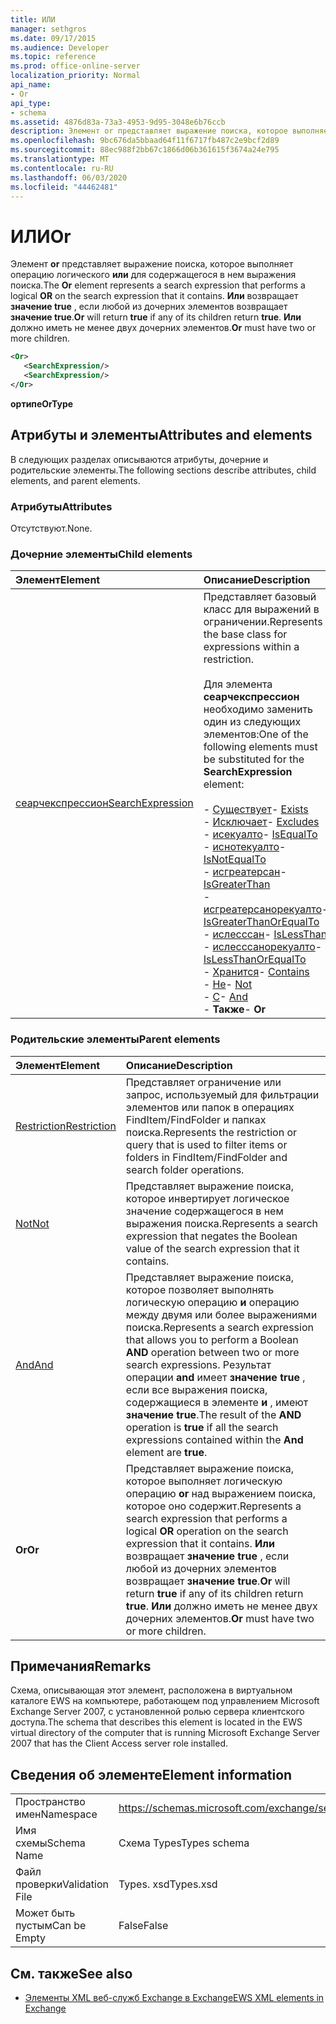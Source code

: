 ```yaml
---
title: ИЛИ
manager: sethgros
ms.date: 09/17/2015
ms.audience: Developer
ms.topic: reference
ms.prod: office-online-server
localization_priority: Normal
api_name:
- Or
api_type:
- schema
ms.assetid: 4876d83a-73a3-4953-9d95-3048e6b76ccb
description: Элемент or представляет выражение поиска, которое выполняет операцию логического или для содержащегося в нем выражения поиска. Или возвращает значение true, если любой из дочерних элементов возвращает значение true. Или должно иметь не менее двух дочерних элементов.
ms.openlocfilehash: 9bc676da5bbaad64f11f6717fb487c2e9bcf2d89
ms.sourcegitcommit: 88ec988f2bb67c1866d06b361615f3674a24e795
ms.translationtype: MT
ms.contentlocale: ru-RU
ms.lasthandoff: 06/03/2020
ms.locfileid: "44462481"
---
```

# <a name="or"></a><span data-ttu-id="934d9-105">ИЛИ</span><span class="sxs-lookup"><span data-stu-id="934d9-105">Or</span></span>

<span data-ttu-id="934d9-106">Элемент **or** представляет выражение поиска, которое выполняет операцию логического **или** для содержащегося в нем выражения поиска.</span><span class="sxs-lookup"><span data-stu-id="934d9-106">The **Or** element represents a search expression that performs a logical **OR** on the search expression that it contains.</span></span> <span data-ttu-id="934d9-107">**Или** возвращает **значение true** , если любой из дочерних элементов возвращает **значение true**.</span><span class="sxs-lookup"><span data-stu-id="934d9-107">**Or** will return **true** if any of its children return **true**.</span></span> <span data-ttu-id="934d9-108">**Или** должно иметь не менее двух дочерних элементов.</span><span class="sxs-lookup"><span data-stu-id="934d9-108">**Or** must have two or more children.</span></span> 
  
```xml
<Or>
   <SearchExpression/>
   <SearchExpression/>
</Or>
```

 <span data-ttu-id="934d9-109">**ортипе**</span><span class="sxs-lookup"><span data-stu-id="934d9-109">**OrType**</span></span>
## <a name="attributes-and-elements"></a><span data-ttu-id="934d9-110">Атрибуты и элементы</span><span class="sxs-lookup"><span data-stu-id="934d9-110">Attributes and elements</span></span>

<span data-ttu-id="934d9-111">В следующих разделах описываются атрибуты, дочерние и родительские элементы.</span><span class="sxs-lookup"><span data-stu-id="934d9-111">The following sections describe attributes, child elements, and parent elements.</span></span>
  
### <a name="attributes"></a><span data-ttu-id="934d9-112">Атрибуты</span><span class="sxs-lookup"><span data-stu-id="934d9-112">Attributes</span></span>

<span data-ttu-id="934d9-113">Отсутствуют.</span><span class="sxs-lookup"><span data-stu-id="934d9-113">None.</span></span>
  
### <a name="child-elements"></a><span data-ttu-id="934d9-114">Дочерние элементы</span><span class="sxs-lookup"><span data-stu-id="934d9-114">Child elements</span></span>

|<span data-ttu-id="934d9-115">**Элемент**</span><span class="sxs-lookup"><span data-stu-id="934d9-115">**Element**</span></span>|<span data-ttu-id="934d9-116">**Описание**</span><span class="sxs-lookup"><span data-stu-id="934d9-116">**Description**</span></span>|
|:-----|:-----|
|[<span data-ttu-id="934d9-117">сеарчекспрессион</span><span class="sxs-lookup"><span data-stu-id="934d9-117">SearchExpression</span></span>](searchexpression.md) <br/> | <span data-ttu-id="934d9-118">Представляет базовый класс для выражений в ограничении.</span><span class="sxs-lookup"><span data-stu-id="934d9-118">Represents the base class for expressions within a restriction.</span></span> <br/><br/><span data-ttu-id="934d9-119">Для элемента **сеарчекспрессион** необходимо заменить один из следующих элементов:</span><span class="sxs-lookup"><span data-stu-id="934d9-119">One of the following elements must be substituted for the **SearchExpression** element:</span></span> <br/> <br/><span data-ttu-id="934d9-120">- [Существует](exists.md)</span><span class="sxs-lookup"><span data-stu-id="934d9-120">- [Exists](exists.md)</span></span> <br/><span data-ttu-id="934d9-121">- [Исключает](excludes.md)</span><span class="sxs-lookup"><span data-stu-id="934d9-121">- [Excludes](excludes.md)</span></span> <br/><span data-ttu-id="934d9-122">- [исекуалто](isequalto.md)</span><span class="sxs-lookup"><span data-stu-id="934d9-122">- [IsEqualTo](isequalto.md)</span></span> <br/><span data-ttu-id="934d9-123">- [иснотекуалто](isnotequalto.md)</span><span class="sxs-lookup"><span data-stu-id="934d9-123">- [IsNotEqualTo](isnotequalto.md)</span></span> <br/><span data-ttu-id="934d9-124">- [исгреатерсан](isgreaterthan.md)</span><span class="sxs-lookup"><span data-stu-id="934d9-124">- [IsGreaterThan](isgreaterthan.md)</span></span> <br/><span data-ttu-id="934d9-125">- [исгреатерсанорекуалто](isgreaterthanorequalto.md)</span><span class="sxs-lookup"><span data-stu-id="934d9-125">- [IsGreaterThanOrEqualTo](isgreaterthanorequalto.md)</span></span> <br/><span data-ttu-id="934d9-126">- [ислесссан](islessthan.md)</span><span class="sxs-lookup"><span data-stu-id="934d9-126">- [IsLessThan](islessthan.md)</span></span> <br/><span data-ttu-id="934d9-127">- [ислесссанорекуалто](islessthanorequalto.md)</span><span class="sxs-lookup"><span data-stu-id="934d9-127">- [IsLessThanOrEqualTo](islessthanorequalto.md)</span></span> <br/><span data-ttu-id="934d9-128">- [Хранится](contains.md)</span><span class="sxs-lookup"><span data-stu-id="934d9-128">- [Contains](contains.md)</span></span> <br/><span data-ttu-id="934d9-129">- [Не](not.md)</span><span class="sxs-lookup"><span data-stu-id="934d9-129">- [Not](not.md)</span></span> <br/><span data-ttu-id="934d9-130">- [С](and.md)</span><span class="sxs-lookup"><span data-stu-id="934d9-130">- [And](and.md)</span></span> <br/><span data-ttu-id="934d9-131">- **Также**</span><span class="sxs-lookup"><span data-stu-id="934d9-131">- **Or**</span></span> <br/> |
   
### <a name="parent-elements"></a><span data-ttu-id="934d9-132">Родительские элементы</span><span class="sxs-lookup"><span data-stu-id="934d9-132">Parent elements</span></span>

|<span data-ttu-id="934d9-133">**Элемент**</span><span class="sxs-lookup"><span data-stu-id="934d9-133">**Element**</span></span>|<span data-ttu-id="934d9-134">**Описание**</span><span class="sxs-lookup"><span data-stu-id="934d9-134">**Description**</span></span>|
|:-----|:-----|
|[<span data-ttu-id="934d9-135">Restriction</span><span class="sxs-lookup"><span data-stu-id="934d9-135">Restriction</span></span>](restriction.md) <br/> |<span data-ttu-id="934d9-136">Представляет ограничение или запрос, используемый для фильтрации элементов или папок в операциях FindItem/FindFolder и папках поиска.</span><span class="sxs-lookup"><span data-stu-id="934d9-136">Represents the restriction or query that is used to filter items or folders in FindItem/FindFolder and search folder operations.</span></span>  <br/> |
|[<span data-ttu-id="934d9-137">Not</span><span class="sxs-lookup"><span data-stu-id="934d9-137">Not</span></span>](not.md) <br/> |<span data-ttu-id="934d9-138">Представляет выражение поиска, которое инвертирует логическое значение содержащегося в нем выражения поиска.</span><span class="sxs-lookup"><span data-stu-id="934d9-138">Represents a search expression that negates the Boolean value of the search expression that it contains.</span></span>  <br/> |
|[<span data-ttu-id="934d9-139">And</span><span class="sxs-lookup"><span data-stu-id="934d9-139">And</span></span>](and.md) <br/> |<span data-ttu-id="934d9-140">Представляет выражение поиска, которое позволяет выполнять логическую операцию **и** операцию между двумя или более выражениями поиска.</span><span class="sxs-lookup"><span data-stu-id="934d9-140">Represents a search expression that allows you to perform a Boolean **AND** operation between two or more search expressions.</span></span> <span data-ttu-id="934d9-141">Результат операции **and** имеет **значение true** , если все выражения поиска, содержащиеся в элементе **и** , имеют **значение true**.</span><span class="sxs-lookup"><span data-stu-id="934d9-141">The result of the **AND** operation is **true** if all the search expressions contained within the **And** element are **true**.</span></span>  <br/> |
|<span data-ttu-id="934d9-142">**Or**</span><span class="sxs-lookup"><span data-stu-id="934d9-142">**Or**</span></span> <br/> |<span data-ttu-id="934d9-143">Представляет выражение поиска, которое выполняет логическую операцию **or** над выражением поиска, которое оно содержит.</span><span class="sxs-lookup"><span data-stu-id="934d9-143">Represents a search expression that performs a logical **OR** operation on the search expression that it contains.</span></span> <span data-ttu-id="934d9-144">**Или** возвращает **значение true** , если любой из дочерних элементов возвращает **значение true**.</span><span class="sxs-lookup"><span data-stu-id="934d9-144">**Or** will return **true** if any of its children return **true**.</span></span> <span data-ttu-id="934d9-145">**Или** должно иметь не менее двух дочерних элементов.</span><span class="sxs-lookup"><span data-stu-id="934d9-145">**Or** must have two or more children.</span></span>  <br/> |
   
## <a name="remarks"></a><span data-ttu-id="934d9-146">Примечания</span><span class="sxs-lookup"><span data-stu-id="934d9-146">Remarks</span></span>

<span data-ttu-id="934d9-147">Схема, описывающая этот элемент, расположена в виртуальном каталоге EWS на компьютере, работающем под управлением Microsoft Exchange Server 2007, с установленной ролью сервера клиентского доступа.</span><span class="sxs-lookup"><span data-stu-id="934d9-147">The schema that describes this element is located in the EWS virtual directory of the computer that is running Microsoft Exchange Server 2007 that has the Client Access server role installed.</span></span>
  
## <a name="element-information"></a><span data-ttu-id="934d9-148">Сведения об элементе</span><span class="sxs-lookup"><span data-stu-id="934d9-148">Element information</span></span>

|||
|:-----|:-----|
|<span data-ttu-id="934d9-149">Пространство имен</span><span class="sxs-lookup"><span data-stu-id="934d9-149">Namespace</span></span>  <br/> |https://schemas.microsoft.com/exchange/services/2006/types  <br/> |
|<span data-ttu-id="934d9-150">Имя схемы</span><span class="sxs-lookup"><span data-stu-id="934d9-150">Schema Name</span></span>  <br/> |<span data-ttu-id="934d9-151">Схема Types</span><span class="sxs-lookup"><span data-stu-id="934d9-151">Types schema</span></span>  <br/> |
|<span data-ttu-id="934d9-152">Файл проверки</span><span class="sxs-lookup"><span data-stu-id="934d9-152">Validation File</span></span>  <br/> |<span data-ttu-id="934d9-153">Types. xsd</span><span class="sxs-lookup"><span data-stu-id="934d9-153">Types.xsd</span></span>  <br/> |
|<span data-ttu-id="934d9-154">Может быть пустым</span><span class="sxs-lookup"><span data-stu-id="934d9-154">Can be Empty</span></span>  <br/> |<span data-ttu-id="934d9-155">False</span><span class="sxs-lookup"><span data-stu-id="934d9-155">False</span></span>  <br/> |
   
## <a name="see-also"></a><span data-ttu-id="934d9-156">См. также</span><span class="sxs-lookup"><span data-stu-id="934d9-156">See also</span></span>

- [<span data-ttu-id="934d9-157">Элементы XML веб-служб Exchange в Exchange</span><span class="sxs-lookup"><span data-stu-id="934d9-157">EWS XML elements in Exchange</span></span>](ews-xml-elements-in-exchange.md)

